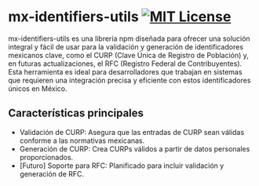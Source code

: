 # mx-identifiers-utils [![MIT License](https://img.shields.io/badge/License-MIT-green.svg)](https://choosealicense.com/licenses/mit/)
mx-identifiers-utils es una librería npm diseñada para ofrecer una solución integral y fácil de usar para la validación y generación de identificadores mexicanos clave, como el CURP (Clave Única de Registro de Población) y, en futuras actualizaciones, el RFC (Registro Federal de Contribuyentes). Esta herramienta es ideal para desarrolladores que trabajan en sistemas que requieren una integración precisa y eficiente con estos identificadores únicos en México.

## Características principales
- Validación de CURP: Asegura que las entradas de CURP sean válidas conforme a las normativas mexicanas.
- Generación de CURP: Crea CURPs válidos a partir de datos personales proporcionados.
- [Futuro] Soporte para RFC: Planificado para incluir validación y generación de RFC.
